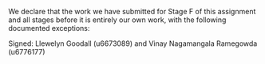 We declare that the work we have submitted for Stage F of this assignment and all stages before it is entirely our own work, with the following documented exceptions:

Signed: Llewelyn Goodall (u6673089) and Vinay Nagamangala Ramegowda (u6776177)
